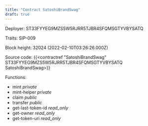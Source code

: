 ```yaml
---
title: "Contract SatoshiBrandSwag"
draft: true
---
```

Deployer: ST33FYYEG9MZS5W5RJRR5TJBR4SFQMSGTYVBYSATQ

Traits:
SIP-009 



Block height: 32024 (2022-02-10T03:26:26.000Z)

Source code: {{<contractref "SatoshiBrandSwag" ST33FYYEG9MZS5W5RJRR5TJBR4SFQMSGTYVBYSATQ SatoshiBrandSwag>}}

Functions:

* mint _private_
* mint-helper _private_
* claim _public_
* transfer _public_
* get-last-token-id _read_only_
* get-owner _read_only_
* get-token-uri _read_only_
